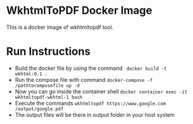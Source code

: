 # WkhtmlToPDF Docker Image

This is a docker image of wkhtmltopdf tool.

# Run Instructions 
- Build the docker file by using the command ` docker build -t wkhtml:0.1 .`
- Run the compose file with command `docker-compose -f /pathtocomposefile up -d`
- Now you can go inside the container shell `docker container exec -it wkhtmltopdf-wkhtml-1 bash`
- Execute the commands `wkhtmltopdf https://www.google.com /output/google.pdf`
- The output files will be there in output folder in your host system
